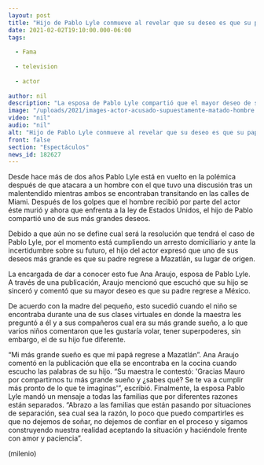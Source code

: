 ```yaml
---
layout: post
title: "Hijo de Pablo Lyle conmueve al revelar que su deseo es que su papá regrese a México"
date: 2021-02-02T19:10:00.000-06:00
tags:
  
  - Fama
  
  - television
  
  - actor
  
author: nil
description: "La esposa de Pablo Lyle compartió que el mayor deseo de su hijo es que su padre sea libre y regrese a Mazatlán. "
image: "/uploads/2021/images-actor-acusado-supuestamente-matado-hombre.jpg"
video: "nil"
audio: "nil"
alt: "Hijo de Pablo Lyle conmueve al revelar que su deseo es que su papá regrese a México"
front: false
section: "Espectáculos"
news_id: 182627
---
```


Desde hace más de dos años Pablo Lyle está en vuelto en la polémica después de que atacara a un hombre con el que tuvo una discusión tras un malentendido mientras ambos se encontraban transitando en las calles de Miami. Después de los golpes que el hombre recibió por parte del actor éste murió y ahora que enfrenta a la ley de Estados Unidos, el hijo de Pablo compartió uno de sus más grandes deseos. 

Debido a que aún no se define cual será la resolución que tendrá el caso de Pablo Lyle, por el momento está cumpliendo un arresto domiciliario y ante la incertidumbre sobre su futuro, el hijo del actor expresó que uno de sus deseos más grande es que su padre regrese a Mazatlán, su lugar de origen. 

La encargada de dar a conocer esto fue Ana Araujo, esposa de Pablo Lyle. A través de una publicación, Araujo mencionó que escuchó que su hijo se sinceró y comentó que su mayor deseo es que su padre regrese a México. 

De acuerdo con la madre del pequeño, esto sucedió cuando el niño se encontraba durante una de sus clases virtuales en donde la maestra les preguntó a él y a sus compañeros cual era su más grande sueño, a lo que varios niños comentaron que les gustaría volar, tener superpoderes, sin embargo, el de su hijo fue diferente. 

“Mi más grande sueño es que mi papá regrese a Mazatlán”. 
Ana Araujo comentó en la publicación que ella se encontraba en la cocina cuando escucho las palabras de su hijo. 
“Su maestra le contestó: 'Gracias Mauro por compartirnos tu más grande sueño y ¿sabes qué? Se te va a cumplir más pronto de lo que te imaginas'”, escribió. 
Finalmente, la esposa Pablo Lyle mandó un mensaje a todas las familias que por diferentes razones están separados. 
“Abrazo a las familias que están pasando por situaciones de separación, sea cual sea la razón, lo poco que puedo compartirles es que no dejemos de soñar, no dejemos de confiar en el proceso y sigamos construyendo nuestra realidad aceptando la situación y haciéndole frente con amor y paciencia”. 

(milenio)